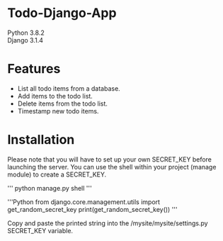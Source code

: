 # Todo-Django-App

Python 3.8.2<br>
Django 3.1.4<br>

# Features

- List all todo items from a database.
- Add items to the todo list.
- Delete items from the todo list.
- Timestamp new todo items.

# Installation

Please note that you will have to set up your own SECRET_KEY before launching the server. You can use the shell within your project (manage module) to create a SECRET_KEY.

'''
python manage.py shell
'''

'''Python
from django.core.management.utils import get_random_secret_key
print(get_random_secret_key())
'''

Copy and paste the printed string into the /mysite/mysite/settings.py SECRET_KEY variable.
